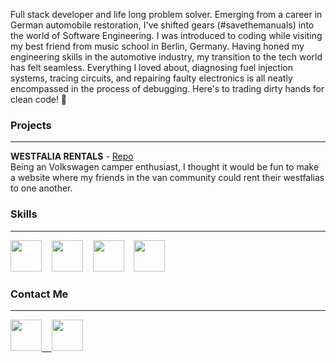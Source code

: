 Full stack developer and life long problem solver. Emerging from a career in German automobile restoration, I've shifted gears (#savethemanuals) into the world of Software Engineering. I was introduced to coding while visiting my best friend from music school in Berlin, Germany. Having honed my engineering skills in the automotive industry, my transition to the tech world has felt seamless. Everything I loved about, diagnosing fuel injection systems, tracing circuits, and repairing faulty electronics is all neatly encompassed in the process of debugging. Here's to trading dirty hands for clean code! 🍻

### Projects

---

<strong>WESTFALIA RENTALS</strong> - <a href="https://github.com/mroesinger/Westfalia-Rentals" target="_blank"/>Repo</a>
</br>Being an Volkswagen camper enthusiast, I thought it would be fun to make a website where my friends in the van community could rent their westfalias to one another.

### Skills

---

<img src="https://cdn.jsdelivr.net/gh/devicons/devicon/icons/javascript/javascript-original.svg" style="width: 50px; height:auto;" />&nbsp;&nbsp;&nbsp;&nbsp;<img src="https://cdn.jsdelivr.net/gh/devicons/devicon/icons/react/react-original.svg" style="width: 50px; height:auto;"/>&nbsp;&nbsp;&nbsp;&nbsp;<img src="https://cdn.jsdelivr.net/gh/devicons/devicon/icons/ruby/ruby-original.svg" style="width: 50px; height:auto;"/>&nbsp;&nbsp;&nbsp;&nbsp;<img src="https://cdn.jsdelivr.net/gh/devicons/devicon/icons/rails/rails-original-wordmark.svg" style="width: 50px; height:auto;"/>&nbsp;&nbsp;&nbsp;&nbsp;

### Contact Me

---

<a href="https://www.linkedin.com/in/michael-roesinger" target="_blank"><img src="https://cdn.jsdelivr.net/gh/devicons/devicon/icons/linkedin/linkedin-original.svg" style="width: 50px; height:auto;"/>&nbsp;&nbsp;&nbsp;&nbsp;<a href="mailto:mroesinger@gmail.com?subject=subject text" ><img src="https://cdn.jsdelivr.net/gh/devicons/devicon/icons/google/google-original.svg" style="width: 50px; height:auto;"/>
